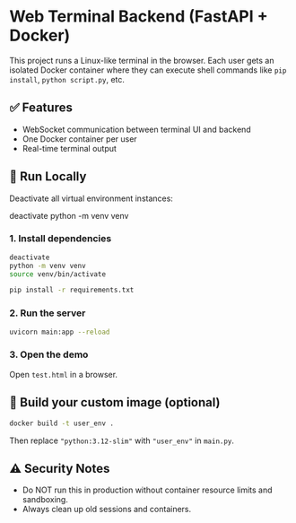 # Web Terminal Backend (FastAPI + Docker)

This project runs a Linux-like terminal in the browser. Each user gets an isolated Docker container where they can execute shell commands like `pip install`, `python script.py`, etc.

## ✅ Features

- WebSocket communication between terminal UI and backend
- One Docker container per user
- Real-time terminal output

## 🚀 Run Locally

Deactivate all virtual environment instances:

deactivate
python -m venv venv

### 1. Install dependencies

```bash
deactivate
python -m venv venv
source venv/bin/activate

pip install -r requirements.txt
```

### 2. Run the server

```bash
uvicorn main:app --reload
```

### 3. Open the demo

Open `test.html` in a browser.

## 🐳 Build your custom image (optional)

```bash
docker build -t user_env .
```

Then replace `"python:3.12-slim"` with `"user_env"` in `main.py`.

## ⚠️ Security Notes

- Do NOT run this in production without container resource limits and sandboxing.
- Always clean up old sessions and containers.
